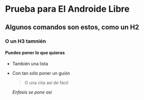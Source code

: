 # Prueba para El Androide Libre
## Algunos comandos son estos, como un H2
### O un H3 tamnién
#### Puedes poner lo que quieras
- También una lista
- Con tan sólo poner un guión

  > O una cita así de fácil

  *Enfasis se pone así*
